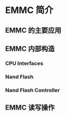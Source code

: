 # EMMC 简介

## EMMC 的主要应用

## EMMC 内部构造
### CPU Interfaces
### Nand Flash
### Nand Flash Controller


## EMMC 读写操作
